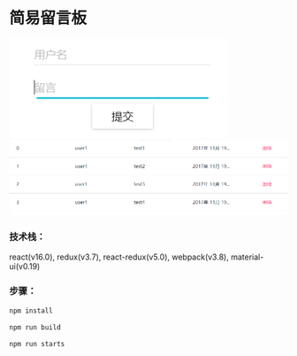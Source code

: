 # 简易留言板

![输入区](https://raw.githubusercontent.com/HanChenNK/react-demo/master/img/input.PNG)
![列表区](https://raw.githubusercontent.com/HanChenNK/react-demo/master/img/list.PNG)

### 技术栈：
react(v16.0), redux(v3.7), react-redux(v5.0), webpack(v3.8), material-ui(v0.19)

### 步骤：
```
npm install
```
```
npm run build
```
```
npm run starts
```
